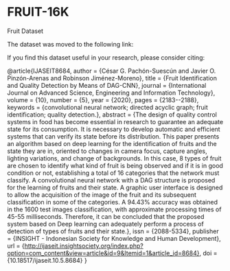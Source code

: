 # FRUIT-16K
Fruit Dataset

The dataset was moved to the following link:



If you find this dataset useful in your research, please consider citing:

@article{IJASEIT8684,
   author = {César G. Pachón-Suescún and Javier O. Pinzón-Arenas and Robinson Jiménez-Moreno},
   title = {Fruit Identification and Quality Detection by Means of DAG-CNN},
   journal = {International Journal on Advanced Science, Engineering and Information Technology},
   volume = {10},
   number = {5},
   year = {2020},
   pages = {2183--2188},
   keywords = {convolutional neural network; directed acyclic graph; fruit identification; quality detection.},
   abstract = {The design of quality control systems in food has become essential in research to guarantee an adequate state for its consumption. It is necessary to develop automatic and efficient systems that can verify its state before its distribution. This paper presents an algorithm based on deep learning for the identification of fruits and the state they are in, oriented to changes in camera focus, capture angles, lighting variations, and change of backgrounds. In this case, 8 types of fruit are chosen to identify what kind of fruit is being observed and if it is in good condition or not, establishing a total of 16 categories that the network must classify. A convolutional neural network with a DAG structure is proposed for the learning of fruits and their state. A graphic user interface is designed to allow the acquisition of the image of the fruit and its subsequent classification in some of the categories. A 94.43% accuracy was obtained in the 1600 test images classification, with approximate processing times of 45-55 milliseconds. Therefore, it can be concluded that the proposed system based on Deep learning can adequately perform a process of detection of types of fruits and their state.},
   issn = {2088-5334},
   publisher = {INSIGHT - Indonesian Society for Knowledge and Human Development},
   url = {http://ijaseit.insightsociety.org/index.php?option=com_content&view=article&id=9&Itemid=1&article_id=8684},
   doi = {10.18517/ijaseit.10.5.8684}
}
